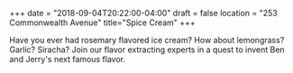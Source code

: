 +++
date = "2018-09-04T20:22:00-04:00"
draft = false
location = "253 Commonwealth Avenue"
title="Spice Cream"
+++

Have you ever had rosemary flavored ice cream? How about lemongrass? Garlic? Siracha? Join our flavor extracting experts in a quest to invent Ben and Jerry's next famous flavor.
